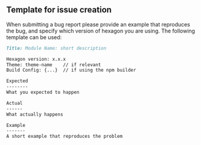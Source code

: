 Template for issue creation
---------------------------

When submitting a bug report please provide an example that reproduces the bug, and specify which version of hexagon you are using. The following template can be used:

```markdown
Title: Module Name: short description

Hexagon version: x.x.x
Theme: theme-name    // if relevant
Build Config: {...}  // if using the npm builder

Expected
--------
What you expected to happen

Actual
------
What actually happens

Example
-------
A short example that reproduces the problem
```